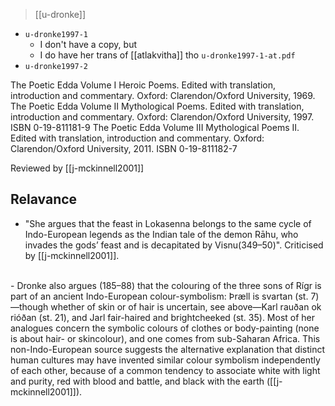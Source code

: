 > [[u-dronke]]
- `u-dronke1997-1`
	- I don't have a copy, but
	- I do have her trans of [[atlakvitha]] tho `u-dronke1997-1-at.pdf` 
- `u-dronke1997-2`


The Poetic Edda Volume I Heroic Poems. Edited with translation, introduction and commentary. Oxford: Clarendon/Oxford University, 1969.
The Poetic Edda Volume II Mythological Poems. Edited with translation, introduction and commentary. Oxford: Clarendon/Oxford University, 1997. ISBN 0-19-811181-9
The Poetic Edda Volume III Mythological Poems II. Edited with translation, introduction and commentary. Oxford: Clarendon/Oxford University, 2011. ISBN 0-19-811182-7


Reviewed by [[j-mckinnell2001]]

## Relavance

- "She argues that the feast in Lokasenna belongs to the same cycle of Indo-European legends as the Indian tale of the demon Rāhu, who invades the gods’ feast and is decapitated by Visnu(349–50)". Criticised by [[j-mckinnell2001]].
<br>
- Dronke also argues (185–88) that the colouring of the three sons of Rígr is part of an ancient Indo-European colour-symbolism: Þræll is svartan (st. 7)—though whether of skin or of hair is uncertain, see above—Karl rauðan ok rióðan (st. 21), and Jarl fair-haired and brightcheeked (st. 35). Most of her analogues concern the symbolic colours of clothes or body-painting (none is about hair- or skincolour), and one comes from sub-Saharan Africa. This non-Indo-European source suggests the alternative explanation that distinct human cultures may have invented similar colour symbolism independently of each other, because of a common tendency to associate white with light and purity, red with blood and battle, and black with the earth ([[j-mckinnell2001]]).